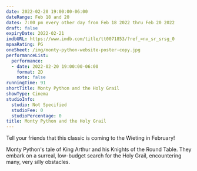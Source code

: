 ```yaml
---
date: 2022-02-20 19:00:00-06:00
dateRange: Feb 18 and 20
dates: 7:00 pm every other day from Feb 18 2022 thru Feb 20 2022
draft: false
expiryDate: 2022-02-21
imdbURL: https://www.imdb.com/title/tt0071853/?ref_=nv_sr_srsg_0
mpaaRating: PG
oneSheet: /img/monty-python-website-poster-copy.jpg
performanceList:
  performance:
  - date: 2022-02-20 19:00:00-06:00
    format: 2D
    note: false
runningTime: 91
shortTitle: Monty Python and the Holy Grail
showType: Cinema
studioInfo:
  studio: Not Specified
  studioFee: 0
  studioPercentage: 0
title: Monty Python and the Holy Grail
---
```


Tell your friends that this classic is coming to the Wieting in February!

Monty Python's tale of King Arthur and his Knights of the Round Table. They embark on a surreal, low-budget search for the Holy Grail, encountering many, very silly obstacles.